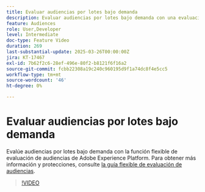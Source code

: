 ```yaml
---
title: Evaluar audiencias por lotes bajo demanda
description: Evaluar audiencias por lotes bajo demanda con una evaluación de audiencia flexible.
feature: Audiences
role: User,Developer
level: Intermediate
doc-type: Feature Video
duration: 269
last-substantial-update: 2025-03-26T00:00:00Z
jira: KT-17467
exl-id: 7b62f2c6-28ef-496e-80f2-b8121f6f16a2
source-git-commit: fcbb22308a19c240c960195d9f1a74dc8f4e5cc5
workflow-type: tm+mt
source-wordcount: '46'
ht-degree: 0%

---
```


# Evaluar audiencias por lotes bajo demanda

Evalúe audiencias por lotes bajo demanda con la función flexible de evaluación de audiencias de Adobe Experience Platform. Para obtener más información y protecciones, consulte [la guía flexible de evaluación de audiencias](https://experienceleague.adobe.com/en/docs/experience-platform/segmentation/methods/flexible-audience-evaluation).

>[!VIDEO](https://video.tv.adobe.com/v/3453640/?learn=on&enablevpops)
